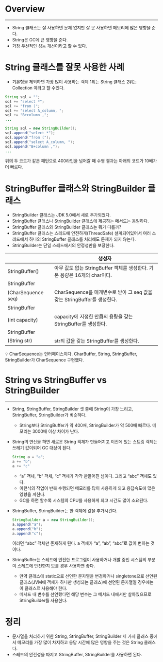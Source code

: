 # Overview

---

- String 클래스는 잘 사용하면 문제 없지만 잘 못 사용하면 메모리에 많은 영향을 준다.
- String은 GC에 큰 영향을 준다.
- 가장 우선적인 성능 개선이라고 할 수 있다.

# String 클래스를 잘못 사용한 사례

- 기본형을 제외하면 가장 많이 사용하는 객체 1위는 String 클래스 2위는 Collection 이라고 할 수있다.

```java
String sql = "";
sql += "select *";
sql += "from (";
sql += "select A_column, ";
sql += "B+column ,";
...
```

```java
String sql = new StringBuilder();
sql.append("select *");
sql.append("from (");
sql.append("select A_column, ");
sql.append("B+column ,");
...
```

위의 두 코드가 같은 패턴으로 400라인을 넘어갈 때 수행 결과는 아래의 코드가 10배가 더 빠르다.

# StringBuffer 클래스와 StringBuilder 클래스

- StringBuilder 클래스는 JDK 5.0에서 새로 추가되었다.
- StringBuffer 클래스나 StringBuilder 클래스에 제공하는 메서드는 동일하다.
- StringBuffer 클래스와 StringBuilder 클래스는 뭐가 다를까?
- StringBuffer 클래스는 스레드에 안전하게(ThreadSafe) 설계되어있어서 여러 스레드에서 하나의 StringBuffer 클래스를 처리해도 문제가 되지 않는다.
- StringBuilder는 단일 스레드에서의 안정성만을 보장한다.

|  | 생성자 |
| --- | --- |
| StringBuffer() | 아무 값도 없는 StringBuffer 객체를 생성한다. 기본 용량은 16개의 char이다. |
| StringBuffer
(CharSequence seq) | CharSequence를 매개변수로 받아 그 seq 값을 갖는 StringBuffer를 생성한다. |
| StringBuffer
(int capacity) | capacity에 지정한 만큼의 용량을 갖는 StringBuffer를 생성한다. |
| StringBuffer
(String str) | str의 값을 갖는 StringBuffer를 생성한다. |

<aside>
💡 CharSequence는 인터페이스이다.
CharBuffer, String, StringBuffer, StringBuilder가 CharSequence 구현했다.

</aside>

# String vs StringBuffer vs StringBuilder

---

- String, StringBuffer, StringBuilder 셋 중에 String이 가장 느리고, StringBuffer, StringBuilder가 비슷하다.
    - String보다 StringBuffer가 약 400배, StringBuilder가 약 500배 빠르다. 메모리는 3000배 이상 차이가 난다.
- String의 연산을 하면 새로운 String 객체가 만들어지고 이전에 있는 스트링 객체는 쓰레기 값이되어 GC 대상이 된다.
    
    ```java
    String a = "a";
    a += "b";
    a += "c"
    ```
    
    - “a” 객체, “b” 객체, “c” 객체가 각각 만들어진 셈이다. 그리고 “abc” 객체도 있다.
    - 이런식의 작업이 반복 수행되면 메모리를 많이 사용하게 되고 응답속도에 많은 영향을 끼친다.
    - GC를 하면 할수록 시스템의 CPU를 사용하게 되고 시간도 많이 소요된다.
- StringBuffer, StringBuilder는 한 객체에 값을 추가시킨다.
    
    ```java
    StringBuilder a = new StringBuilder();
    a.append("a");
    a.append("b");
    a.append("c");
    ```
    
    이러면 “abc” 객체만 존재하게 된다. a 객체가 “a”, “ab”, “abc”로 값이 변하는 것이다.
    
- StringBuffer는 스레드에 안전한 프로그램이 사용하거나 개발 중인 시스템의 부분이 스레드에 안전한지 모를 경우 사용하면 좋다.
    - 만약 클래스에 static으로 선언한 문자열을 변경하거나 singletone으로 선언된 클래스(JVM에 객체가 하나만 생성되는 클래스)에 선언된 문자열일 경우에는 이 클래스르 사용해야 한다.
    - 메서드 내 변수를 선언했다면 해당 변수는 그 메서드 내에서만 살아있으므로 StringBuilder를 사용한다.

# 정리

- 문자열을 처리하기 위한 String, StringBuffer, StringBuilder 세 가지 클래스 중에서 메모리를 가장 많이 차지하고 응답 시간에 많은 영향을 주는 것은 String 클래스다.
- 스레드의 안전성을 따지고 StringBuffer, StringBuilder를 사용하면 된다.

